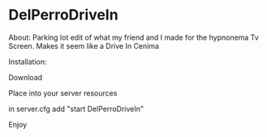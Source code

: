# DelPerroDriveIn

About: Parking lot edit of what my friend and 
I made for the hypnonema Tv Screen. Makes it seem like a Drive In Cenima

Installation:

Download

Place into your server resources

in server.cfg add "start DelPerroDriveIn"

Enjoy
